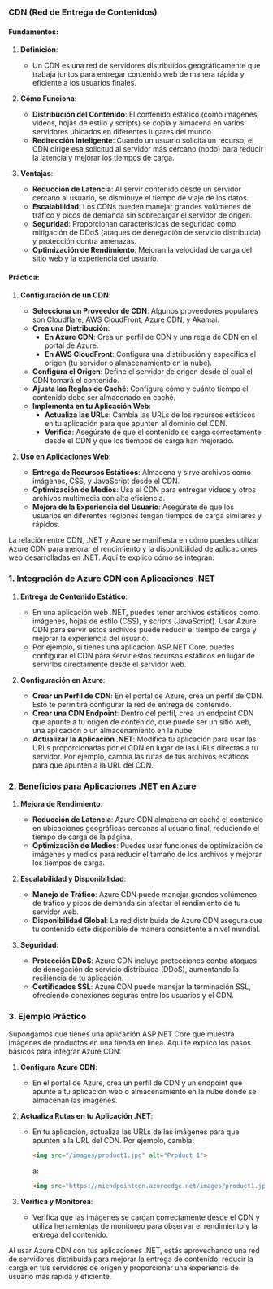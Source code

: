### **CDN (Red de Entrega de Contenidos)**

#### **Fundamentos:**

1. **Definición**:
   - Un CDN es una red de servidores distribuidos geográficamente que trabaja juntos para entregar contenido web de manera rápida y eficiente a los usuarios finales.

2. **Cómo Funciona**:
   - **Distribución del Contenido**: El contenido estático (como imágenes, videos, hojas de estilo y scripts) se copia y almacena en varios servidores ubicados en diferentes lugares del mundo.
   - **Redirección Inteligente**: Cuando un usuario solicita un recurso, el CDN dirige esa solicitud al servidor más cercano (nodo) para reducir la latencia y mejorar los tiempos de carga.

3. **Ventajas**:
   - **Reducción de Latencia**: Al servir contenido desde un servidor cercano al usuario, se disminuye el tiempo de viaje de los datos.
   - **Escalabilidad**: Los CDNs pueden manejar grandes volúmenes de tráfico y picos de demanda sin sobrecargar el servidor de origen.
   - **Seguridad**: Proporcionan características de seguridad como mitigación de DDoS (ataques de denegación de servicio distribuida) y protección contra amenazas.
   - **Optimización de Rendimiento**: Mejoran la velocidad de carga del sitio web y la experiencia del usuario.

#### **Práctica:**

1. **Configuración de un CDN**:
   - **Selecciona un Proveedor de CDN**: Algunos proveedores populares son Cloudflare, AWS CloudFront, Azure CDN, y Akamai.
   - **Crea una Distribución**:
     - **En Azure CDN**: Crea un perfil de CDN y una regla de CDN en el portal de Azure.
     - **En AWS CloudFront**: Configura una distribución y especifica el origen (tu servidor o almacenamiento en la nube).
   - **Configura el Origen**: Define el servidor de origen desde el cual el CDN tomará el contenido.
   - **Ajusta las Reglas de Caché**: Configura cómo y cuánto tiempo el contenido debe ser almacenado en caché.
   - **Implementa en tu Aplicación Web**:
     - **Actualiza las URLs**: Cambia las URLs de los recursos estáticos en tu aplicación para que apunten al dominio del CDN.
     - **Verifica**: Asegúrate de que el contenido se carga correctamente desde el CDN y que los tiempos de carga han mejorado.

2. **Uso en Aplicaciones Web**:
   - **Entrega de Recursos Estáticos**: Almacena y sirve archivos como imágenes, CSS, y JavaScript desde el CDN.
   - **Optimización de Medios**: Usa el CDN para entregar videos y otros archivos multimedia con alta eficiencia.
   - **Mejora de la Experiencia del Usuario**: Asegúrate de que los usuarios en diferentes regiones tengan tiempos de carga similares y rápidos.

La relación entre CDN, .NET y Azure se manifiesta en cómo puedes utilizar Azure CDN para mejorar el rendimiento y la disponibilidad de aplicaciones web desarrolladas en .NET. Aquí te explico cómo se integran:

### **1. Integración de Azure CDN con Aplicaciones .NET**

1. **Entrega de Contenido Estático**:
   - En una aplicación web .NET, puedes tener archivos estáticos como imágenes, hojas de estilo (CSS), y scripts (JavaScript). Usar Azure CDN para servir estos archivos puede reducir el tiempo de carga y mejorar la experiencia del usuario.
   - Por ejemplo, si tienes una aplicación ASP.NET Core, puedes configurar el CDN para servir estos recursos estáticos en lugar de servirlos directamente desde el servidor web.

2. **Configuración en Azure**:
   - **Crear un Perfil de CDN**: En el portal de Azure, crea un perfil de CDN. Esto te permitirá configurar la red de entrega de contenido.
   - **Crear una CDN Endpoint**: Dentro del perfil, crea un endpoint CDN que apunte a tu origen de contenido, que puede ser un sitio web, una aplicación o un almacenamiento en la nube.
   - **Actualizar la Aplicación .NET**: Modifica tu aplicación para usar las URLs proporcionadas por el CDN en lugar de las URLs directas a tu servidor. Por ejemplo, cambia las rutas de tus archivos estáticos para que apunten a la URL del CDN.

### **2. Beneficios para Aplicaciones .NET en Azure**

1. **Mejora de Rendimiento**:
   - **Reducción de Latencia**: Azure CDN almacena en caché el contenido en ubicaciones geográficas cercanas al usuario final, reduciendo el tiempo de carga de la página.
   - **Optimización de Medios**: Puedes usar funciones de optimización de imágenes y medios para reducir el tamaño de los archivos y mejorar los tiempos de carga.

2. **Escalabilidad y Disponibilidad**:
   - **Manejo de Tráfico**: Azure CDN puede manejar grandes volúmenes de tráfico y picos de demanda sin afectar el rendimiento de tu servidor web.
   - **Disponibilidad Global**: La red distribuida de Azure CDN asegura que tu contenido esté disponible de manera consistente a nivel mundial.

3. **Seguridad**:
   - **Protección DDoS**: Azure CDN incluye protecciones contra ataques de denegación de servicio distribuida (DDoS), aumentando la resiliencia de tu aplicación.
   - **Certificados SSL**: Azure CDN puede manejar la terminación SSL, ofreciendo conexiones seguras entre los usuarios y el CDN.

### **3. Ejemplo Práctico**

Supongamos que tienes una aplicación ASP.NET Core que muestra imágenes de productos en una tienda en línea. Aquí te explico los pasos básicos para integrar Azure CDN:

1. **Configura Azure CDN**:
   - En el portal de Azure, crea un perfil de CDN y un endpoint que apunte a tu aplicación web o almacenamiento en la nube donde se almacenan las imágenes.

2. **Actualiza Rutas en tu Aplicación .NET**:
   - En tu aplicación, actualiza las URLs de las imágenes para que apunten a la URL del CDN. Por ejemplo, cambia:
     ```html
     <img src="/images/product1.jpg" alt="Product 1">
     ```
     a:
     ```html
     <img src="https://miendpointcdn.azureedge.net/images/product1.jpg" alt="Product 1">
     ```

3. **Verifica y Monitorea**:
   - Verifica que las imágenes se cargan correctamente desde el CDN y utiliza herramientas de monitoreo para observar el rendimiento y la entrega del contenido.

Al usar Azure CDN con tus aplicaciones .NET, estás aprovechando una red de servidores distribuida para mejorar la entrega de contenido, reducir la carga en tus servidores de origen y proporcionar una experiencia de usuario más rápida y eficiente.